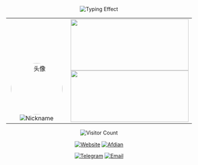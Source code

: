 <p align="center">
<img src="https://readme-typing-svg.herokuapp.com?font=Orbitron&size=28&duration=3000&pause=1000&color=00FFFF&center=true&vCenter=true&width=700&lines=欢迎来到Flare-Dust的主页;探索未来·代码与星辰" alt="Typing Effect">
</p>

<table align="center" cellpadding="0" cellspacing="0">
<tr>
<td align="center" valign="bottom" width="155">
<a href="https://ShiningDust.XYZ"><img src="https://q.qlogo.cn/headimg_dl?dst_uin=1246663835&spec=640&img_type=jpg" alt="头像" width="140" height="140" style="border-radius:50%;"></a>
<img src="https://readme-typing-svg.herokuapp.com?font=Orbitron&size=22&duration=3000&pause=1000&color=00BFFF&center=true&vCenter=true&width=150&lines=Flare-Dust" alt="Nickname">
</td>
<td align="center" valign="bottom" width="325">
<img src="https://github-readme-streak-stats.herokuapp.com/?user=Flare-Dust&theme=tokyonight&hide_border=true" width="320" height="140"><br>
<img src="https://github-readme-stats.vercel.app/api?username=Flare-Dust&show_icons=true&theme=tokyonight&hide_title=true&count_private=true" width="320" height="140">
</td>
</tr>
</table>

<p align="center" style="margin-top:10px;">
<img src="https://count.getloli.com/@Flare-Dust?name=Flare-Dust&theme=morden-num&padding=9&offset=0&align=center&scale=1&pixelated=1&darkmode=auto" alt="Visitor Count">
</p>

<!-- 底部徽章微调，蓝紫渐变风格 -->
<p align="center" style="margin-top:15px;">
<a href="https://ShiningDust.XYZ"><img src="https://img.shields.io/badge/Website-ShiningDust.XYZ-6a5acd?style=for-the-badge&logo=google-chrome&logoColor=white" alt="Website"></a>
<a href="https://afdian.com/a/Shining_Dust"><img src="https://img.shields.io/badge/Afdian-Support-ff69b4?style=for-the-badge&logo=githubsponsors&logoColor=white" alt="Afdian"></a>
</p>

<p align="center" style="margin-top:5px;">
<a href="https://t.me/Shining_Dust"><img src="https://img.shields.io/badge/Telegram-Chat-8a2be2?style=for-the-badge&logo=telegram&logoColor=white" alt="Telegram"></a>
<a href="mailto:Shining_Dust@outlook.com"><img src="https://img.shields.io/badge/Email-Contact-00bfff?style=for-the-badge&logo=microsoft-outlook&logoColor=white" alt="Email"></a>
</p>

